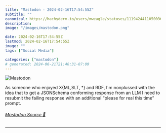 ```yaml
---
title: "Mastodon - 2024-02-16T17:54:55Z"
subtitle: ""
canonical: https://hachyderm.io/users/mweagle/statuses/111942441105003606
description:
image: "/images/mastodon.png"

date: 2024-02-16T17:54:55Z
lastmod: 2024-02-16T17:54:55Z
image: ""
tags: ["Social Media"]

categories: ["mastodon"]
# generated: 2024-06-21T21:40:31-07:00
---
```

![Mastodon](/images/mastodon.png)

<p>As someone who enjoyed X{ML,SLT, *} and RDF, I&#39;m nonplussed with the idea that to get a JSONSchema conforming response from an LLM I need to resubmit the failing response with an additional “please for real this time” prompt.</p>


###### [Mastodon Source 🐘](https://hachyderm.io/@mweagle/111942441105003606)

___
